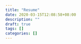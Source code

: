 ```yaml
---
title: "Resume"
date: 2020-03-15T12:08:58+08:00
description: ""
draft: true
tags: []
categories: []
---
```


<!--more-->